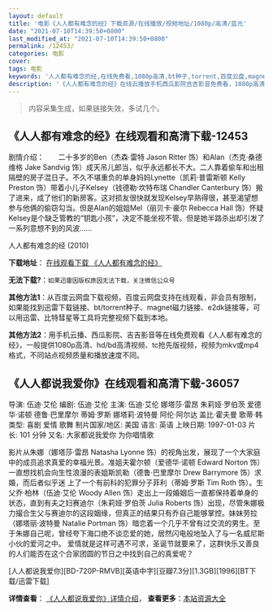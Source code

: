 ```yaml
---
layout: default
title: '电影《人人都有难念的经》下载资源/在线播放/视频地址/1080p/高清/蓝光'
date: "2021-07-10T14:39:50+0800"
last_modified_at: "2021-07-10T14:39:50+0800"
permalink: /12453/
categories: 电影
cover:
tags: 电影
keywords: '人人都有难念的经,在线免费看,1080p高清,bt种子,torrent,百度云盘,magnet,磁力链,迅雷下载资源'
description: '《人人都有难念的经》在线云播放手机西瓜影院吉吉影音免费看，1080p高清bd/hd未删减完整版和tc抢先枪版，mkv/mp4格式，附带bt/torrent种子、magnet/磁力链、百度云盘、网盘资源迅雷下载链接'
---
```


>内容采集生成，如果链接失效，多试几个。


## 《人人都有难念的经》在线观看和高清下载-12453

剧情介绍：　　二十多岁的Ben（杰森·雷特 Jason Ritter 饰）和Alan（杰克·桑德维格 Jake Sandvig 饰）成天吊儿郎当，似乎永远都长不大。二人靠着偷车和出租隔壁的房子混日子。不久不堪重负的单身妈妈Lynette（凯莉·普雷斯顿 Kelly Preston 饰）带着小儿子Kelsey（钱德勒·坎特布瑞 Chandler Canterbury 饰）搬了进来，成了他们的新房客。这对损友很快就发现Kelsey早熟得很，甚至渴望想参与他俩的偷窃勾当。但是Alan的姐姐Mel（丽贝卡·豪尔 Rebecca Hall 饰）怀疑Kelsey是个缺乏管教的“钥匙小孩”，决定不能坐视不管。但是她半路杀出却引发了一系列意想不到的风波......


人人都有难念的经 (2010)

**下载地址**： [在线观看下载 《人人都有难念的经》](https://www.btbtdy.me/btdy/dy6911.html) 


**无法下载?**：`如果迅雷因版权原因无法下载，关注微信公众号 `

**其他方法1**：从百度云网盘下载视频，百度云网盘支持在线观看，非会员有限制，如果能找到迅雷下载链接、bt/torrent种子、magnet磁力链接、e2dk链接等，可以用迅雷、比特彗星等工具将完整视频下载到本地。

**其他方法2**：用手机云播、西瓜影院、吉吉影音等在线免费观看《人人都有难念的经》，一般提供1080p高清、hd/bd高清视频、tc抢先版视频，视频为mkv或mp4格式，不同站点视频质量和播放速度不同。


## 《人人都说我爱你》在线观看和高清下载-36057

导演: 伍迪·艾伦 编剧: 伍迪·艾伦 主演: 伍迪·艾伦 娜塔莎·雷昂 朱莉娅·罗伯茨 爱德华·诺顿 德鲁·巴里摩尔 蒂姆·罗斯 娜塔莉·波特曼 阿伦·阿尔达 盖比·霍夫曼 歌蒂·韩 类型: 喜剧 爱情 歌舞 制片国家/地区: 美国 语言: 英语 上映日期: 1997-01-03 片长: 101 分钟 又名: 大家都说我爱你 为你唱情歌

影片从朱娜（娜塔莎·雷昂 Natasha Lyonne 饰）的视角出发，展现了一个大家庭中的成员追求真爱的幸福光景。准姐夫霍尔顿（爱德华·诺顿 Edward Norton 饰）一直想找机会向生性浪漫的表姐斯凯勒（德鲁·巴里摩尔 Drew Barrymore 饰）求婚，而后者似乎迷 上了一个有前科的犯罪分子菲利（蒂姆·罗斯 Tim Roth 饰）。生父乔·柏林（伍迪·艾伦 Woody Allen 饰）走出上一段婚姻后一直都保持着单身的状态，直到有夫之妇赛迪尔（朱莉娅·罗伯茨 Julia Roberts 饰）出现，尽管朱娜极力撮合生父与赛迪尔的这段姻缘，但真正的结果只有乔自己能够掌控。妹妹劳拉（娜塔丽·波特曼 Natalie Portman 饰）暗恋着一个几乎不曾有过交流的男生。至于朱娜自己呢，曾经夸下海口绝不谈恋爱的她，居然闪电般地坠入了与一名威尼斯小伙的爱河之中。 爱情就是这样可遇不可求，圣诞节就要来了，这群快乐又善良的人们能否在这个合家团圆的节日之中找到自己的真爱呢？


[人人都说我爱你][BD-720P-RMVB][英语中字][豆瓣7.3分][1.3GB][1996][BT下载/迅雷下载]

**详情查看**： [《人人都说我爱你》详情介绍](/movie/36057/)， **查看更多**：[本站资源大全](/movie/t/all/)

